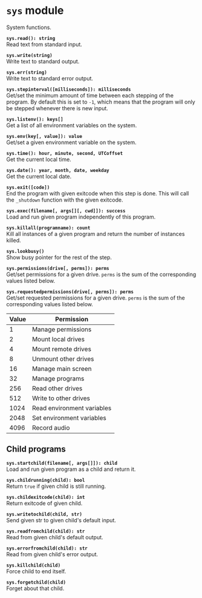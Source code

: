 `sys` module
============
System functions.

**`sys.read(): string`**  
Read text from standard input.

**`sys.write(string)`**  
Write text to standard output.

**`sys.err(string)`**  
Write text to standard error output.

**`sys.stepinterval([milliseconds]): milliseconds`**  
Get/set the minimum amount of time between each stepping of the program. By default this is set to `-1`, which means that the program will only be stepped whenever there is new input.

**`sys.listenv(): keys[]`**  
Get a list of all environment variables on the system.

**`sys.env(key[, value]): value`**  
Get/set a given environment variable on the system.

**`sys.time(): hour, minute, second, UTCoffset`**  
Get the current local time.

**`sys.date(): year, month, date, weekday`**  
Get the current local date.

**`sys.exit([code])`**  
End the program with given exitcode when this step is done. This will call the `_shutdown` function with the given exitcode.

**`sys.exec(filename[, args[][, cwd]]): success`**  
Load and run given program independently of this program.

**`sys.killall(programname): count`**  
Kill all instances of a given program and return the number of instances killed.

**`sys.lookbusy()`**  
Show busy pointer for the rest of the step.

**`sys.permissions(drive[, perms]): perms`**  
Get/set permissions for a given drive. `perms` is the sum of the corresponding values listed below.

**`sys.requestedpermissions(drive[, perms]): perms`**  
Get/set requested permissions for a given drive. `perms` is the sum of the corresponding values listed below.

Value | Permission
------|-----------
1 | Manage permissions
2 | Mount local drives
4 | Mount remote drives
8 | Unmount other drives
16 | Manage main screen
32 | Manage programs
256 | Read other drives
512 | Write to other drives
1024 | Read environment variables
2048 | Set environment variables
4096 | Record audio

Child programs
--------------
**`sys.startchild(filename[, args[]]): child`**  
Load and run given program as a child and return it.

**`sys.childrunning(child): bool`**  
Return `true` if given child is still running.

**`sys.childexitcode(child): int`**  
Return exitcode of given child.

**`sys.writetochild(child, str)`**  
Send given str to given child's default input.

**`sys.readfromchild(child): str`**  
Read from given child's default output.

**`sys.errorfromchild(child): str`**  
Read from given child's error output.

**`sys.killchild(child)`**  
Force child to end itself.

**`sys.forgetchild(child)`**  
Forget about that child.
